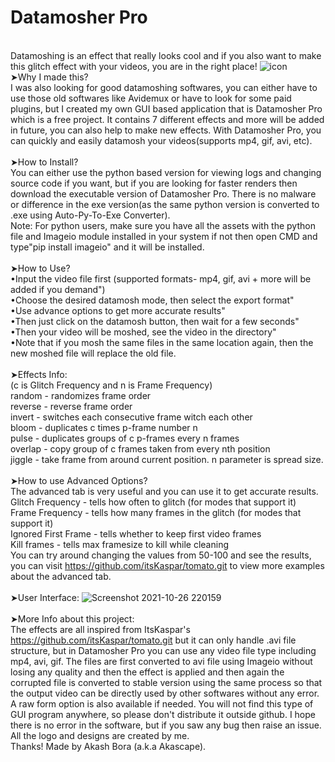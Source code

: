 # Datamosher Pro
<br>Datamoshing is an effect that really looks cool and if you also want to make this glitch effect with your videos, you are in the right place!
![icon](https://user-images.githubusercontent.com/89206401/138873267-16f152e7-b61a-4fc2-a215-1cb66a004f13.png)
<br>➤Why I made this?
<br>I was also looking for good datamoshing softwares, you can either have to use those old softwares like Avidemux or have to look for some paid plugins, but I created my own GUI based application that is Datamosher Pro which is a free project. It contains 7 different effects and more will be added in future, you can also help to make new effects. With Datamosher Pro, you can quickly and easily datamosh your videos(supports mp4, gif, avi, etc).
<br>
<br>➤How to Install?
<br>You can either use the python based version for viewing logs and changing source code if you want, but if you are looking for faster renders then download the executable version of Datamosher Pro. There is no malware or difference in the exe version(as the same python version is converted to .exe using Auto-Py-To-Exe Converter).
<br>Note: For python users, make sure you have all the assets with the python file and Imageio module installed in your system if not then open CMD and type"pip install imageio" and it will be installed.
<br>
<br>➤How to Use?
<br>•Input the video file first (supported formats- mp4, gif, avi + more will be added if you demand")
<br>•Choose the desired datamosh mode, then select the export format"
<br>•Use advance options to get more accurate results"
<br>•Then just click on the datamosh button, then wait for a few seconds"
<br>•Then your video will be moshed, see the video in the directory"
<br>•Note that if you mosh the same files in the same location again, then the new moshed file will replace the old file.
<br>
<br>➤Effects Info:
<br>(c is Glitch Frequency and n is Frame Frequency)
<br>random - randomizes frame order
<br>reverse - reverse frame order
<br>invert - switches each consecutive frame witch each other
<br>bloom - duplicates c times p-frame number n
<br>pulse - duplicates groups of c p-frames every n frames
<br>overlap - copy group of c frames taken from every nth position
<br>jiggle - take frame from around current position. n parameter is spread size.
<br>
<br>➤How to use Advanced Options?
<br>The advanced tab is very useful and you can use it to get accurate results.
<br>Glitch Frequency - tells how often to glitch (for modes that support it)
<br>Frame Frequency - tells how many frames in the glitch (for modes that support it)
<br>Ignored First Frame - tells whether to keep first video frames
<br>Kill frames - tells max framesize to kill while cleaning
<br>You can try around changing the values from 50-100 and see the results, you can visit https://github.com/itsKaspar/tomato.git to view more examples about the advanced tab.
<br>
<br>➤User Interface:
![Screenshot 2021-10-26 220159](https://user-images.githubusercontent.com/89206401/138922164-4c78f673-050e-4513-a3d2-6208e836cabc.png)
<br>
<br>➤More Info about this project:
<br>The effects are all inspired from ItsKaspar's https://github.com/itsKaspar/tomato.git but it can only handle .avi file structure, but in Datamosher Pro you can use any video file type including mp4, avi, gif. The files are first converted to avi file using Imageio without losing any quality and then the effect is applied and then again the corrupted file is converted to stable version using the same process so that the output video can be directly used by other softwares without any error. A raw form option is also available if needed. You will not find this type of GUI program anywhere, so please don't distribute it outside github. I hope there is no error in the software, but if you saw any bug then raise an issue. All the logo and designs are created by me. <br>Thanks! Made by Akash Bora (a.k.a Akascape).
